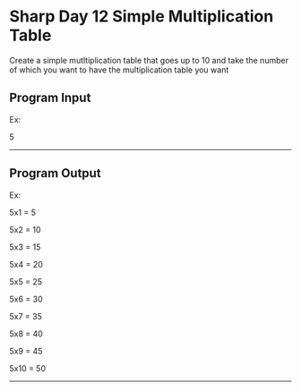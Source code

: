 # Sharp Day 12 Simple Multiplication Table

Create a simple mutltiplication table that goes up to 10 and take the number of which you want to have the multiplication table you want

## Program Input
Ex:

5

---
## Program Output
Ex:

5x1 = 5

5x2 = 10

5x3 = 15

5x4 = 20

5x5 = 25

5x6 = 30

5x7 = 35

5x8 = 40

5x9 = 45

5x10 = 50

---